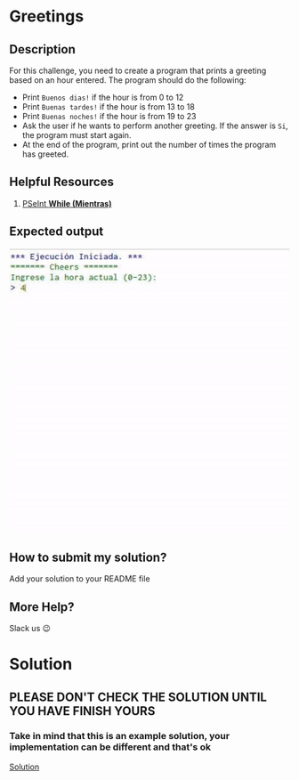 # Greetings

## Description

For this challenge, you need to create a program that prints a greeting based on an hour entered. The program should do the following:

- Print `Buenos dias!` if the hour is from 0 to 12
- Print `Buenas tardes!` if the hour is from 13 to 18
- Print `Buenas noches!` if the hour is from 19 to 23
- Ask the user if he wants to perform another greeting. If the answer is `Si`, the program must start again.
- At the end of the program, print out the number of times the program has greeted.

## Helpful Resources

1. [PSeInt **While (Mientras)**](https://www.youtube.com/watch?v=Cea0bywr7-w&ab_channel=THESEGARED)

## Expected output

![greetings](../../../assets/greetings.gif 'greetings')

## How to submit my solution?

Add your solution to your README file

## More Help?

Slack us 😉

# Solution

## PLEASE DON'T CHECK THE SOLUTION UNTIL YOU HAVE FINISH YOURS

### Take in mind that this is an example solution, your implementation can be different and that's ok

[Solution](../sol)

